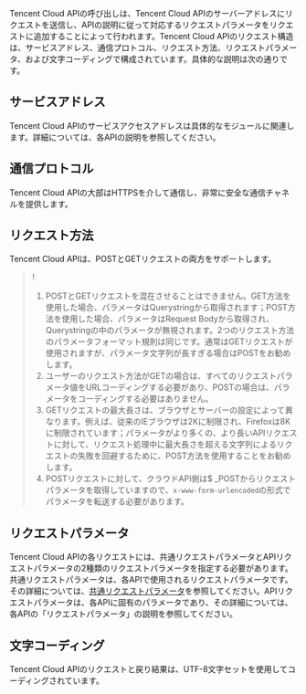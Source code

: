 

Tencent Cloud APIの呼び出しは、Tencent Cloud APIのサーバーアドレスにリクエストを送信し、APIの説明に従って対応するリクエストパラメータをリクエストに追加することによって行われます。Tencent Cloud APIのリクエスト構造は、サービスアドレス、通信プロトコル、リクエスト方法、リクエストパラメータ、および文字コーディングで構成されています。具体的な説明は次の通りです。

## サービスアドレス
Tencent Cloud APIのサービスアクセスアドレスは具体的なモジュールに関連します。詳細については、各APIの説明を参照してください。

## 通信プロトコル
Tencent Cloud APIの大部はHTTPSを介して通信し、非常に安全な通信チャネルを提供します。

## リクエスト方法
Tencent Cloud APIは、POSTとGETリクエストの両方をサポートします。

>!
>1. POSTとGETリクエストを混在させることはできません。GET方法を使用した場合、パラメータはQuerystringから取得されます；POST方法を使用した場合、パラメータはRequest Bodyから取得され、Querystringの中のパラメータが無視されます。2つのリクエスト方法のパラメータフォーマット規則は同じです。通常はGETリクエストが使用されますが、パラメータ文字列が長すぎる場合はPOSTをお勧めします。
>2. ユーザーのリクエスト方法がGETの場合は、すべてのリクエストパラメータ値をURLコーディングする必要があり、POSTの場合は、パラメータをコーディングする必要はありません。
>3. GETリクエストの最大長さは、ブラウザとサーバーの設定によって異なります。例えば、従来のIEブラウザは2Kに制限され、Firefoxは8Kに制限されています；パラメータがより多くの、より長いAPIリクエストに対して、リクエスト処理中に最大長さを超える文字列によるリクエストの失敗を回避するために、POST方法を使用することをお勧めします。
>4. POSTリクエストに対して、クラウドAPI側は$ _POSTからリクエストパラメータを取得していますので、`x-www-form-urlencoded`の形式でパラメータを転送する必要があります。

## リクエストパラメータ
Tencent Cloud APIの各リクエストには、共通リクエストパラメータとAPIリクエストパラメータの2種類のリクエストパラメータを指定する必要があります。共通リクエストパラメータは、各APIで使用されるリクエストパラメータです。その詳細については、[共通リクエストパラメータ](https://cloud.tencent.com/document/product/1014/31224)を参照してください。APIリクエストパラメータは、各APIに固有のパラメータであり、その詳細については、各APIの「リクエストパラメータ」の説明を参照してください。

## 文字コーディング
Tencent Cloud APIのリクエストと戻り結果は、UTF-8文字セットを使用してコーディングされています。

